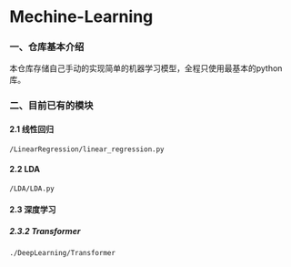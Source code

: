 # Mechine-Learning





### 一、仓库基本介绍

本仓库存储自己手动的实现简单的机器学习模型，全程只使用最基本的python库。

### 二、目前已有的模块

#### 2.1 线性回归

```
/LinearRegression/linear_regression.py
```
#### 2.2 LDA

```
/LDA/LDA.py
```
#### 2.3 深度学习

##### 2.3.2 Transformer

```
./DeepLearning/Transformer
```

